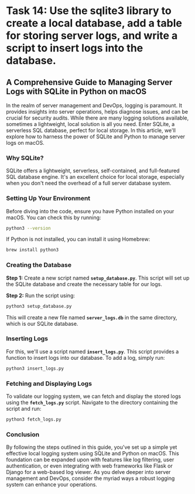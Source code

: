 # Task 14: Use the sqlite3 library to create a local database, add a table for storing server logs, and write a script to insert logs into the database.

## **A Comprehensive Guide to Managing Server Logs with SQLite in Python on macOS**

In the realm of server management and DevOps, logging is paramount. It provides insights into server operations, helps diagnose issues, and can be crucial for security audits. While there are many logging solutions available, sometimes a lightweight, local solution is all you need. Enter SQLite, a serverless SQL database, perfect for local storage. In this article, we'll explore how to harness the power of SQLite and Python to manage server logs on macOS.

### **Why SQLite?**

SQLite offers a lightweight, serverless, self-contained, and full-featured SQL database engine. It's an excellent choice for local storage, especially when you don't need the overhead of a full server database system.

### **Setting Up Your Environment**

Before diving into the code, ensure you have Python installed on your macOS. You can check this by running:

```bash
python3 --version
```

If Python is not installed, you can install it using Homebrew:

```bash
brew install python3
```

### **Creating the Database**

**Step 1:** Create a new script named **`setup_database.py`**. This script will set up the SQLite database and create the necessary table for our logs.

**Step 2:** Run the script using:

```bash
python3 setup_database.py
```

This will create a new file named **`server_logs.db`** in the same directory, which is our SQLite database.

### **Inserting Logs**

For this, we'll use a script named **`insert_logs.py`**. This script provides a function to insert logs into our database. To add a log, simply run:

```bash
python3 insert_logs.py
```

### **Fetching and Displaying Logs**

To validate our logging system, we can fetch and display the stored logs using the **`fetch_logs.py`** script. Navigate to the directory containing the script and run:

```bash
python3 fetch_logs.py
```

### **Conclusion**

By following the steps outlined in this guide, you've set up a simple yet effective local logging system using SQLite and Python on macOS. This foundation can be expanded upon with features like log filtering, user authentication, or even integrating with web frameworks like Flask or Django for a web-based log viewer. As you delve deeper into server management and DevOps, consider the myriad ways a robust logging system can enhance your operations.